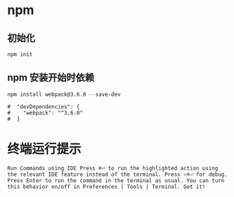 # npm

## 初始化

```shell script
npm init
```

## npm 安装开始时依赖

```shell script
npm install webpack@3.6.0 --save-dev

#  "devDependencies": {
#    "webpack": "^3.6.0"
#  }
```

# 终端运行提示

```shell script
Run Commands using IDE Press ⌘⏎ to run the highlighted action using the relevant IDE feature instead of the terminal. Press ⇧⌘⏎ for debug. Press Enter to run the command in the terminal as usual. You can turn this behavior on/off in Preferences | Tools | Terminal. Got it!
```